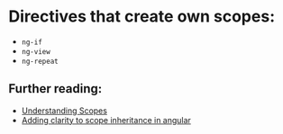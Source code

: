 # Directives that create own scopes:

 - `ng-if`
 - `ng-view`
 - `ng-repeat`
 
## Further reading:

 - [Understanding Scopes](https://github.com/angular/angular.js/wiki/Understanding-Scopes)
 - [Adding clarity to scope inheritance in angular](http://jonathancreamer.com/adding-clarity-to-scope-inheritance-in-angular/)
